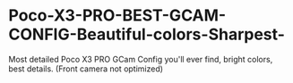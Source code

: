 # Poco-X3-PRO-BEST-GCAM-CONFIG-Beautiful-colors-Sharpest-
Most detailed Poco X3 PRO GCam Config you'll ever find, bright colors, best details. (Front camera not optimized)

